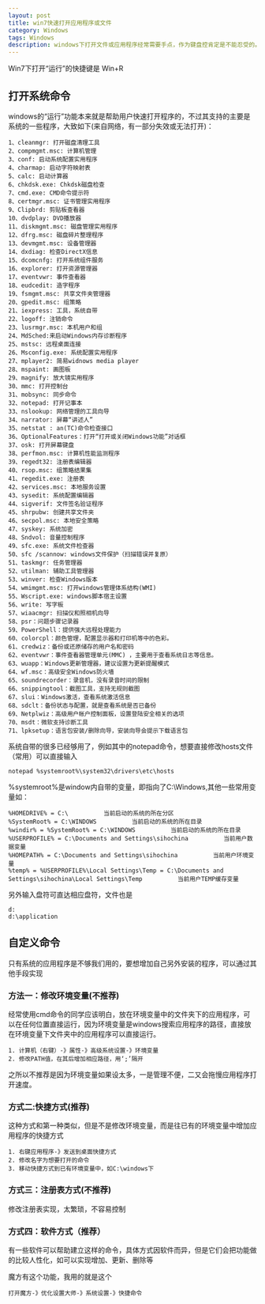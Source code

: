 ```yaml
---
layout: post
title: win7快速打开应用程序或文件
category: Windows
tags: Windows
description: windows下打开文件或应用程序经常需要手点，作为键盘控肯定是不能忍受的。之前试过一些软件，设置各个程序的快捷键，但是快捷键可能会有冲突，而且记性不好实在不好用，所以选择使用Win自带的“运行”来加快打开速度
---
```


Win7下打开“运行”的快捷键是 Win+R

## 打开系统命令
windows的“运行”功能本来就是帮助用户快速打开程序的，不过其支持的主要是系统的一些程序，大致如下(来自网络，有一部分失效或无法打开)：

    1、cleanmgr: 打开磁盘清理工具 
    2、compmgmt.msc: 计算机管理 
    3、conf: 启动系统配置实用程序 
    4、charmap: 启动字符映射表 
    5、calc: 启动计算器 
    6、chkdsk.exe: Chkdsk磁盘检查 
    7、cmd.exe: CMD命令提示符 
    8、certmgr.msc: 证书管理实用程序 
    9、Clipbrd: 剪贴板查看器 
    10、dvdplay: DVD播放器 
    11、diskmgmt.msc: 磁盘管理实用程序 
    12、dfrg.msc: 磁盘碎片整理程序 
    13、devmgmt.msc: 设备管理器 
    14、dxdiag: 检查DirectX信息 
    15、dcomcnfg: 打开系统组件服务 
    16、explorer: 打开资源管理器 
    17、eventvwr: 事件查看器 
    18、eudcedit: 造字程序 
    19、fsmgmt.msc: 共享文件夹管理器 
    20、gpedit.msc: 组策略 
    21、iexpress: 工具，系统自带 
    22、logoff: 注销命令 
    23、lusrmgr.msc: 本机用户和组 
    24、MdSched:来启动Windows内存诊断程序 
    25、mstsc: 远程桌面连接 
    26、Msconfig.exe: 系统配置实用程序 
    27、mplayer2: 简易widnows media player 
    28、mspaint: 画图板 
    29、magnify: 放大镜实用程序 
    30、mmc: 打开控制台 
    31、mobsync: 同步命令 
    32、notepad: 打开记事本 
    33、nslookup: 网络管理的工具向导 
    34、narrator: 屏幕“讲述人” 
    35、netstat : an(TC)命令检查接口 
    36、OptionalFeatures：打开“打开或关闭Windows功能”对话框 
    37、osk: 打开屏幕键盘 
    38、perfmon.msc: 计算机性能监测程序 
    39、regedt32: 注册表编辑器 
    40、rsop.msc: 组策略结果集 
    41、regedit.exe: 注册表 
    42、services.msc: 本地服务设置 
    43、sysedit: 系统配置编辑器 
    44、sigverif: 文件签名验证程序 
    45、shrpubw: 创建共享文件夹 
    46、secpol.msc: 本地安全策略 
    47、syskey: 系统加密 
    48、Sndvol: 音量控制程序 
    49、sfc.exe: 系统文件检查器 
    50、sfc /scannow: windows文件保护（扫描错误并复原） 
    51、taskmgr: 任务管理器 
    52、utilman: 辅助工具管理器 
    53、winver: 检查Windows版本 
    54、wmimgmt.msc: 打开windows管理体系结构(WMI) 
    55、Wscript.exe: windows脚本宿主设置 
    56、write: 写字板 
    57、wiaacmgr: 扫描仪和照相机向导 
    58、psr：问题步骤记录器 
    59、PowerShell：提供强大远程处理能力 
    60、colorcpl：颜色管理，配置显示器和打印机等中的色彩。 
    61、credwiz：备份或还原储存的用户名和密码 
    62、eventvwr：事件查看器管理单元(MMC) ，主要用于查看系统日志等信息。 
    63、wuapp：Windows更新管理器，建议设置为更新提醒模式 
    64、wf.msc：高级安全Windows防火墙 
    65、soundrecorder：录音机，没有录音时间的限制 
    66、snippingtool：截图工具，支持无规则截图 
    67、slui：Windows激活，查看系统激活信息 
    68、sdclt：备份状态与配置，就是查看系统是否已备份 
    69、Netplwiz：高级用户帐户控制面板，设置登陆安全相关的选项 
    70、msdt：微软支持诊断工具 
    71、lpksetup：语言包安装/删除向导，安装向导会提示下载语言包

系统自带的很多已经够用了，例如其中的notepad命令，想要直接修改hosts文件（常用）可以直接输入

    notepad %systemroot%\system32\drivers\etc\hosts

%systemroot%是window内自带的变量，即指向了C:\Windows,其他一些常用变量如：

    %HOMEDRIVE% = C:\          当前启动的系统的所在分区 
    %SystemRoot% = C:\WINDOWS          当前启动的系统的所在目录 
    %windir% = %SystemRoot% = C:\WINDOWS          当前启动的系统的所在目录 
    %USERPROFILE% = C:\Documents and Settings\sihochina          当前用户数据变量 
    %HOMEPATH% = C:\Documents and Settings\sihochina          当前用户环境变量 
    %temp% = %USERPROFILE%\Local Settings\Temp = C:\Documents and Settings\sihochina\Local Settings\Temp          当前用户TEMP缓存变量 

另外输入盘符可直达相应盘符，文件也是

    d:
    d:\application

## 自定义命令

只有系统的应用程序是不够我们用的，要想增加自己另外安装的程序，可以通过其他手段实现

### 方法一：修改环境变量(不推荐)

经常使用cmd命令的同学应该明白，放在环境变量中的文件夹下的应用程序，可以在任何位置直接运行，因为环境变量是windows搜索应用程序的路径，直接放在环境变量下文件夹中的应用程序可以直接运行。

    1. 计算机（右键）-》属性-》高级系统设置-》环境变量
    2. 修改PATH值，在其后增加相应路径，用‘;’隔开
  
之所以不推荐是因为环境变量如果设太多，一是管理不便，二又会拖慢应用程序打开速度。

### 方式二:快捷方式(推荐)

这种方式和第一种类似，但是不是修改环境变量，而是往已有的环境变量中增加应用程序的快捷方式

    1. 右键应用程序-》发送到桌面快捷方式
    2. 修改名字为想要打开的命令
    3. 移动快捷方式到已有环境变量中，如C:\windows下

### 方式三：注册表方式(不推荐)

修改注册表实现，太繁琐，不容易控制

### 方式四：软件方式（推荐）

有一些软件可以帮助建立这样的命令，具体方式因软件而异，但是它们会把功能做的比较人性化，如可以实现增加、更新、删除等

魔方有这个功能，我用的就是这个

    打开魔方-》优化设置大师-》系统设置-》快捷命令
